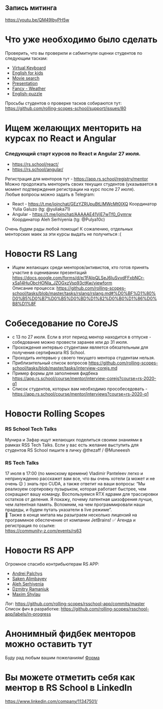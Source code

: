 ## Запись митинга 
https://youtu.be/QM49IbyPH5w

# Что уже необходимо было сделать
Проверить, что вы проверили и сабмитнули оценки студентов по следующим таскам:
- [Virtual Keyboard](https://github.com/rolling-scopes-school/tasks/blob/master/tasks/virtual-keyboard/virtual-keyboard-ru.md)
- [English for kids](https://github.com/rolling-scopes-school/tasks/blob/master/tasks/rslang/english-for-kids.md)
- [Movie search](https://github.com/rolling-scopes-school/tasks/blob/master/tasks/movie-search.md)
- [Presentation](https://github.com/rolling-scopes-school/tasks/blob/master/tasks/presentation.md)
- [Fancy - Weather](https://github.com/rolling-scopes-school/tasks/blob/master/tasks/fancy-weather.md)
- [English-puzzle](https://github.com/rolling-scopes-school/tasks/blob/master/tasks/rslang/english-puzzle.md)

Просьбы студентов о проверке тасков собираются тут:
https://github.com/rolling-scopes-school/support/issues/80  

# Ищем желающих менторить на курсах по React и Angular
### Следующий старт курсов по React и Angular 27 июля.
  - https://rs.school/react/ 
  - https://rs.school/angular/ 

Регистрация для менторов тут - https://app.rs.school/registry/mentor  
Можно продолжать менторить своих текущих студентов (указывается в момент подтверждения регистрации на курс после 27 июля).  
Любые вопросы можно задать в Telegram:
- React - https://t.me/joinchat/GEzYZRUpuBtLlMWcMt0IXQ Координатор Yulia Galuzo (tg: @yuliaka71)
- Angular - https://t.me/joinchat/AAAAAE41VjE7wTf0_Gymrw Координатор Aleh Serhiyenia (tg: @Pulya10c)

Очень будем рады любой помощи! 
К сожалению, отдельных менторских маек за эти курсы выдать не получиться :(

# Новости RS Lang
- Ищем желающих среди менторов/активистов, кто готов принять участие в оценивании презентаций
https://docs.google.com/forms/d/e/1FAIpQLSeJ6IuSvvdFFxbNCr-xSa14HuObcHONla_JZOGxzVsp93ctKw/viewform  
Описание процесса: https://github.com/rolling-scopes-school/tasks/blob/master/tasks/rslang/rslang.md#%D0%BF%D1%80%D0%B5%D0%B7%D0%B5%D0%BD%D1%82%D0%B0%D1%86%D0%B8%D1%8F

# Собеседование по CoreJS
- с 13 по 27 июля. Если в этот период ментор находится в отпуске - собедование можно провести заранее или до 31 июля.
- Прохождения интервью студентами является обязательным для получения сертификата RS School.
- Проходить интервью у своего текущего ментора студентам нельзя.
- Приблизительный список вопросов https://github.com/rolling-scopes-school/tasks/blob/master/tasks/interview-corejs.md 
- Пример формы для заполнения фидбека https://app.rs.school/course/mentor/interview-corejs?course=rs-2020-q1
- Список студентов, которых вам необходимо прособеседовать - https://app.rs.school/course/mentor/interviews?course=rs-2020-q1
 
# Новости Rolling Scopes
### RS School Tech Talks
Мунира и Зафар ищут желающих поделиться своими знаниями в рамках  RSS Tech Talks. Если у вас есть желание выступить для студентов RS School пишите в личку @thezaff / @Muneeesh
### RS Tech Talks
17 июля в 17:00 (по минскому времени) Vladimir Panteleev легко и непринужденно расскажет вам все, что вы очень хотели (а может и не очень 😉 ) знать про CUDA, а также ответит на ваши вопросы:
“Мы реализуем сортировку пузырьком, которая работает быстрее, чем сокращают вашу команду. Воспользуемся RTX ядрами для трассировки остатков от деления. Я покажу, почему латентная шизофрения лучше, чем латентная память. Вспомним, на чем программировали наши прадеды, и будем путать указатели в live режиме”.  
🎰 Также в конце митапа мы разыграем несколько лицензий на программное обеспечение от компании JetBrains!
✅ Агенда и регистрация по ссылке:  
https://community-z.com/events/rs63

# Новости RS APP
Огромное спасибо контрибьютерам RS APP:

- [Andrei Palchys](https://github.com/apalchys)
- [Saken Alimbayev](https://github.com/sakenalimbayev)
- [Aleh Serhiyenia](https://github.com/Pulya10c)
- [Dzmitry Ramaniuk](https://github.com/DmitryRomaniuk) 
- [Maxim Shylau](https://github.com/AlreadyBored)

Лог: https://github.com/rolling-scopes/rsschool-app/commits/master
Список фич в разработке: https://github.com/rolling-scopes/rsschool-app/labels/in-progress

# Анонимный фидбек менторов можно оставить тут
Буду рад любым вашим пожеланиям!
[Форма](https://docs.google.com/forms/d/e/1FAIpQLSfc_EpVVbuAhuHQnvdYJwxmF0DShhWXYXkn3oaN0PsJKvcy2A/viewform)

# Вы можете отметить себя как ментор в RS School в LinkedIn 
https://www.linkedin.com/company/11347501/

   
